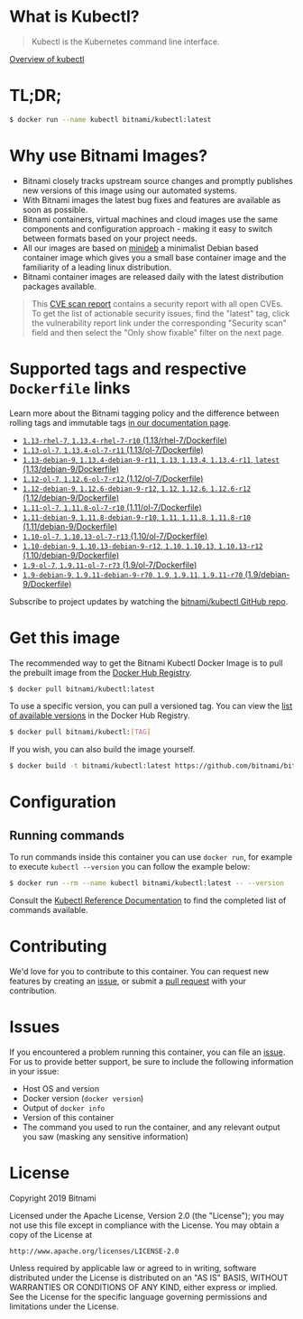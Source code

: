 
# What is Kubectl?

> Kubectl is the Kubernetes command line interface.

[Overview of kubectl](https://kubernetes.io/docs/reference/kubectl/overview/)

# TL;DR;

```bash
$ docker run --name kubectl bitnami/kubectl:latest
```

# Why use Bitnami Images?

* Bitnami closely tracks upstream source changes and promptly publishes new versions of this image using our automated systems.
* With Bitnami images the latest bug fixes and features are available as soon as possible.
* Bitnami containers, virtual machines and cloud images use the same components and configuration approach - making it easy to switch between formats based on your project needs.
* All our images are based on [minideb](https://github.com/bitnami/minideb) a minimalist Debian based container image which gives you a small base container image and the familiarity of a leading linux distribution.
* Bitnami container images are released daily with the latest distribution packages available.


> This [CVE scan report](https://quay.io/repository/bitnami/kubectl?tab=tags) contains a security report with all open CVEs. To get the list of actionable security issues, find the "latest" tag, click the vulnerability report link under the corresponding "Security scan" field and then select the "Only show fixable" filter on the next page.

# Supported tags and respective `Dockerfile` links

Learn more about the Bitnami tagging policy and the difference between rolling tags and immutable tags [in our documentation page](https://docs.bitnami.com/containers/how-to/understand-rolling-tags-containers/).


* [`1.13-rhel-7`, `1.13.4-rhel-7-r10` (1.13/rhel-7/Dockerfile)](https://github.com/bitnami/bitnami-docker-kubectl/blob/1.13.4-rhel-7-r10/1.13/rhel-7/Dockerfile)
* [`1.13-ol-7`, `1.13.4-ol-7-r11` (1.13/ol-7/Dockerfile)](https://github.com/bitnami/bitnami-docker-kubectl/blob/1.13.4-ol-7-r11/1.13/ol-7/Dockerfile)
* [`1.13-debian-9`, `1.13.4-debian-9-r11`, `1.13`, `1.13.4`, `1.13.4-r11`, `latest` (1.13/debian-9/Dockerfile)](https://github.com/bitnami/bitnami-docker-kubectl/blob/1.13.4-debian-9-r11/1.13/debian-9/Dockerfile)
* [`1.12-ol-7`, `1.12.6-ol-7-r12` (1.12/ol-7/Dockerfile)](https://github.com/bitnami/bitnami-docker-kubectl/blob/1.12.6-ol-7-r12/1.12/ol-7/Dockerfile)
* [`1.12-debian-9`, `1.12.6-debian-9-r12`, `1.12`, `1.12.6`, `1.12.6-r12` (1.12/debian-9/Dockerfile)](https://github.com/bitnami/bitnami-docker-kubectl/blob/1.12.6-debian-9-r12/1.12/debian-9/Dockerfile)
* [`1.11-ol-7`, `1.11.8-ol-7-r10` (1.11/ol-7/Dockerfile)](https://github.com/bitnami/bitnami-docker-kubectl/blob/1.11.8-ol-7-r10/1.11/ol-7/Dockerfile)
* [`1.11-debian-9`, `1.11.8-debian-9-r10`, `1.11`, `1.11.8`, `1.11.8-r10` (1.11/debian-9/Dockerfile)](https://github.com/bitnami/bitnami-docker-kubectl/blob/1.11.8-debian-9-r10/1.11/debian-9/Dockerfile)
* [`1.10-ol-7`, `1.10.13-ol-7-r13` (1.10/ol-7/Dockerfile)](https://github.com/bitnami/bitnami-docker-kubectl/blob/1.10.13-ol-7-r13/1.10/ol-7/Dockerfile)
* [`1.10-debian-9`, `1.10.13-debian-9-r12`, `1.10`, `1.10.13`, `1.10.13-r12` (1.10/debian-9/Dockerfile)](https://github.com/bitnami/bitnami-docker-kubectl/blob/1.10.13-debian-9-r12/1.10/debian-9/Dockerfile)
* [`1.9-ol-7`, `1.9.11-ol-7-r73` (1.9/ol-7/Dockerfile)](https://github.com/bitnami/bitnami-docker-kubectl/blob/1.9.11-ol-7-r73/1.9/ol-7/Dockerfile)
* [`1.9-debian-9`, `1.9.11-debian-9-r70`, `1.9`, `1.9.11`, `1.9.11-r70` (1.9/debian-9/Dockerfile)](https://github.com/bitnami/bitnami-docker-kubectl/blob/1.9.11-debian-9-r70/1.9/debian-9/Dockerfile)

Subscribe to project updates by watching the [bitnami/kubectl GitHub repo](https://github.com/bitnami/bitnami-docker-kubectl).

# Get this image

The recommended way to get the Bitnami Kubectl Docker Image is to pull the prebuilt image from the [Docker Hub Registry](https://hub.docker.com/r/bitnami/kubectl).

```bash
$ docker pull bitnami/kubectl:latest
```

To use a specific version, you can pull a versioned tag. You can view the [list of available versions](https://hub.docker.com/r/bitnami/kubectl/tags/) in the Docker Hub Registry.

```bash
$ docker pull bitnami/kubectl:[TAG]
```

If you wish, you can also build the image yourself.

```bash
$ docker build -t bitnami/kubectl:latest https://github.com/bitnami/bitnami-docker-kubectl.git
```

# Configuration

## Running commands

To run commands inside this container you can use `docker run`, for example to execute `kubectl --version` you can follow the example below:

```bash
$ docker run --rm --name kubectl bitnami/kubectl:latest -- --version
```

Consult the [Kubectl Reference Documentation](https://kubernetes.io/docs/reference/generated/kubectl/kubectl-commands) to find the completed list of commands available.

# Contributing

We'd love for you to contribute to this container. You can request new features by creating an [issue](https://github.com/bitnami/bitnami-docker-kubectl/issues), or submit a [pull request](https://github.com/bitnami/bitnami-docker-kubectl/pulls) with your contribution.

# Issues

If you encountered a problem running this container, you can file an [issue](https://github.com/bitnami/bitnami-docker-kubectl/issues). For us to provide better support, be sure to include the following information in your issue:

- Host OS and version
- Docker version (`docker version`)
- Output of `docker info`
- Version of this container
- The command you used to run the container, and any relevant output you saw (masking any sensitive information)

# License

Copyright 2019 Bitnami

Licensed under the Apache License, Version 2.0 (the "License");
you may not use this file except in compliance with the License.
You may obtain a copy of the License at

    http://www.apache.org/licenses/LICENSE-2.0

Unless required by applicable law or agreed to in writing, software
distributed under the License is distributed on an "AS IS" BASIS,
WITHOUT WARRANTIES OR CONDITIONS OF ANY KIND, either express or implied.
See the License for the specific language governing permissions and
limitations under the License.
